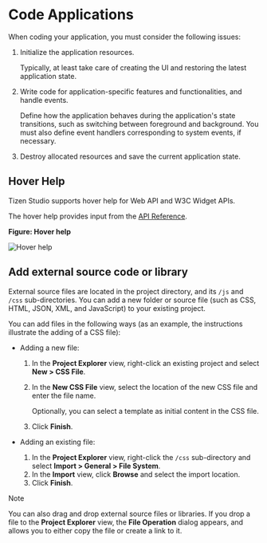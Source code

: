 
# Code Applications

When coding your application, you must consider the following issues:

1.  Initialize the application resources.

    Typically, at least take care of creating the UI and restoring the latest application state.

2.  Write code for application-specific features and functionalities, and handle events.

    Define how the application behaves during the application's state transitions, such as switching between foreground and background.  You must also define event handlers corresponding to system events, if necessary.

3.  Destroy allocated resources and save the current application state.

<a name="hover"></a>
## Hover Help

Tizen Studio supports hover help for Web API and W3C Widget APIs.

The hover help provides input from the [API Reference](../../api/latest/device_api/mobile/index.html).

**Figure: Hover help**

![Hover help](./media/hover_help.png)

<a name="add"></a>
## Add external source code or library

External source files are located in the project directory, and its `/js` and `/css` sub-directories. You can add a new folder or source file (such as CSS, HTML, JSON, XML, and JavaScript) to your existing project.

You can add files in the following ways (as an example, the instructions illustrate the adding of a CSS file):

-   Adding a new file:
    1.  In the **Project Explorer** view, right-click an existing project and select **New &gt; CSS File**.
    2.  In the **New CSS File** view, select the location of the new CSS file and enter the file name.

        Optionally, you can select a template as initial content in the CSS file.

    3.  Click **Finish**.

-   Adding an existing file:
    1.  In the **Project Explorer** view, right-click the `/css` sub-directory and select **Import &gt; General &gt; File System**.
    2.  In the **Import** view, click **Browse** and select the import location.
    3.  Click **Finish**.



> [!NOTE]
> You can also drag and drop external source files or libraries.  If you drop a file to the **Project Explorer** view, the **File Operation** dialog appears, and allows you to either copy the file or create a link to it.
